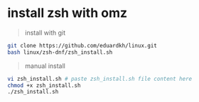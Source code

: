 # install zsh with omz

> install with git

```bash
git clone https://github.com/eduardkh/linux.git
bash linux/zsh-dnf/zsh_install.sh
```

> manual install

```bash
vi zsh_install.sh # paste zsh_install.sh file content here
chmod +x zsh_install.sh
./zsh_install.sh
```
